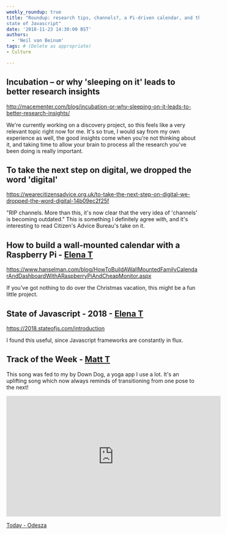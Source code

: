 ```yaml
---
weekly_roundup: true
title: "Roundup: research tips, channels?, a Pi-driven calendar, and the 
state of Javascript"
date: '2018-11-23 14:30:00 BST'
authors:
  - 'Neil van Beinum'
tags: # (Delete as appropriate)
- Culture

---
```


## Incubation – or why 'sleeping on it' leads to better research insights

http://macementer.com/blog/incubation-or-why-sleeping-on-it-leads-to-better-research-insights/

We're currently working on a discovery project, so this feels like a very relevant topic right now for me. It's so true, I would say from my own experience as well, the good insights come when you're not thinking about it, and taking time to allow your brain to process all the research you've been doing is really important.

## To take the next step on digital, we dropped the word 'digital'

https://wearecitizensadvice.org.uk/to-take-the-next-step-on-digital-we-dropped-the-word-digital-14b09ec2f25f

"RIP channels. More than this, it's now clear that the very idea of 'channels' is becoming outdated." This is something I definitely agree with, and it's interesting to read Citizen's Advice Bureau's take on it.

## How to build a wall-mounted calendar with a Raspberry Pi  - [Elena T](/people#elena-tanasoiu)

https://www.hanselman.com/blog/HowToBuildAWallMountedFamilyCalendarAndDashboardWithARaspberryPiAndCheapMonitor.aspx

If you've got nothing to do over the Christmas vacation, this might be a fun little project. 

## State of Javascript - 2018  - [Elena T](/people#elena-tanasoiu)

https://2018.stateofjs.com/introduction

I found this useful, since Javascript frameworks are constantly in flux.

## Track of the Week - [Matt T](/people#matt-turrell)

This song was fed to my by Down Dog, a yoga app I use a lot. It's an uplifting song which now always reminds of transitioning from one pose to the next!

<iframe width="560" height="315" src="https://www.youtube.com/embed/IUJT4VWhLaU" frameborder="0" allow="accelerometer; autoplay; encrypted-media; gyroscope; picture-in-picture" allowfullscreen></iframe>

[Today - Odesza](https://www.youtube.com/watch?v=IUJT4VWhLaU)
